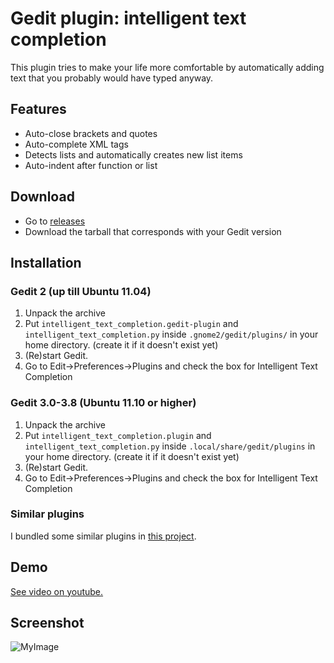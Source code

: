 Gedit plugin: intelligent text completion
=========================================

This plugin tries to make your life more comfortable by automatically adding text that you probably would have typed anyway.

## Features
  * Auto-close brackets and quotes
  * Auto-complete XML tags
  * Detects lists and automatically creates new list items
  * Auto-indent after function or list

## Download
  * Go to [releases](https://github.com/nymanjens/gedit-intelligent-text-completion/releases)
  * Download the tarball that corresponds with your Gedit version

## Installation
### Gedit 2 (up till Ubuntu 11.04)
  1. Unpack the archive
  1. Put `intelligent_text_completion.gedit-plugin` and `intelligent_text_completion.py` inside `.gnome2/gedit/plugins/` in your home directory.  (create it if it doesn't exist yet)
  1. (Re)start Gedit.
  1. Go to Edit->Preferences->Plugins and check the box for Intelligent Text Completion

### Gedit 3.0-3.8 (Ubuntu 11.10 or higher)
  1. Unpack the archive
  1. Put `intelligent_text_completion.plugin` and `intelligent_text_completion.py` inside `.local/share/gedit/plugins` in your home directory. (create it if it doesn't exist yet)
  1. (Re)start Gedit.
  1. Go to Edit->Preferences->Plugins and check the box for Intelligent Text Completion

### Similar plugins
I bundled some similar plugins in [this project](http://code.google.com/p/gedit-improving-plugins/).

## Demo
[See video on youtube.](http://www.youtube.com/watch?v=67OINBPOOis)

## Screenshot
![MyImage](http://gedit-intelligent-text-completion.googlecode.com/files/Screenshot.png)
